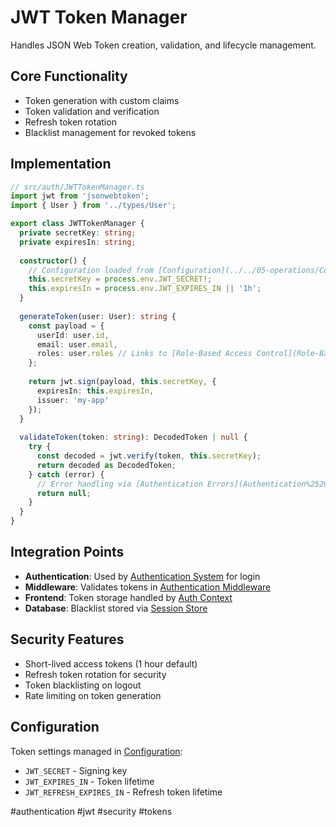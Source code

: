 # JWT Token Manager

Handles JSON Web Token creation, validation, and lifecycle management.

## Core Functionality

- Token generation with custom claims
- Token validation and verification  
- Refresh token rotation
- Blacklist management for revoked tokens

## Implementation

```typescript
// src/auth/JWTTokenManager.ts
import jwt from 'jsonwebtoken';
import { User } from '../types/User';

export class JWTTokenManager {
  private secretKey: string;
  private expiresIn: string;
  
  constructor() {
    // Configuration loaded from [Configuration](../../05-operations/Configuration.md)
    this.secretKey = process.env.JWT_SECRET!;
    this.expiresIn = process.env.JWT_EXPIRES_IN || '1h';
  }
  
  generateToken(user: User): string {
    const payload = {
      userId: user.id,
      email: user.email,
      roles: user.roles // Links to [Role-Based Access Control](Role-Based%2520Access%2520Control.md)
    };
    
    return jwt.sign(payload, this.secretKey, {
      expiresIn: this.expiresIn,
      issuer: 'my-app'
    });
  }
  
  validateToken(token: string): DecodedToken | null {
    try {
      const decoded = jwt.verify(token, this.secretKey);
      return decoded as DecodedToken;
    } catch (error) {
      // Error handling via [Authentication Errors](Authentication%2520Errors.md)
      return null;
    }
  }
}
```

## Integration Points

- **Authentication**: Used by [Authentication System](Authentication%2520System.md) for login
- **Middleware**: Validates tokens in [Authentication Middleware](Authentication%2520Middleware.md)
- **Frontend**: Token storage handled by [Auth Context](Auth%2520Context.md)
- **Database**: Blacklist stored via [Session Store](Session%2520Store.md)

## Security Features

- Short-lived access tokens (1 hour default)
- Refresh token rotation for security
- Token blacklisting on logout
- Rate limiting on token generation

## Configuration

Token settings managed in [Configuration](../../05-operations/Configuration.md):
- `JWT_SECRET` - Signing key
- `JWT_EXPIRES_IN` - Token lifetime
- `JWT_REFRESH_EXPIRES_IN` - Refresh token lifetime

#authentication #jwt #security #tokens
